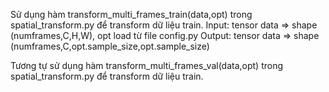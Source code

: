 Sử dụng hàm transform_multi_frames_train(data,opt) trong spatial_transform.py để transform dữ liệu train. 
Input: tensor data => shape (numframes,C,H,W), opt load từ file config.py
Output: tensor data => shape (numframes,C,opt.sample_size,opt.sample_size)

Tương tự sử dụng hàm transform_multi_frames_val(data,opt) trong spatial_transform.py để transform dữ liệu train. 

